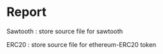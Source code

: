 # Report
Sawtooth : store source file for sawtooth

ERC20 : store source file for ethereum-ERC20 token
